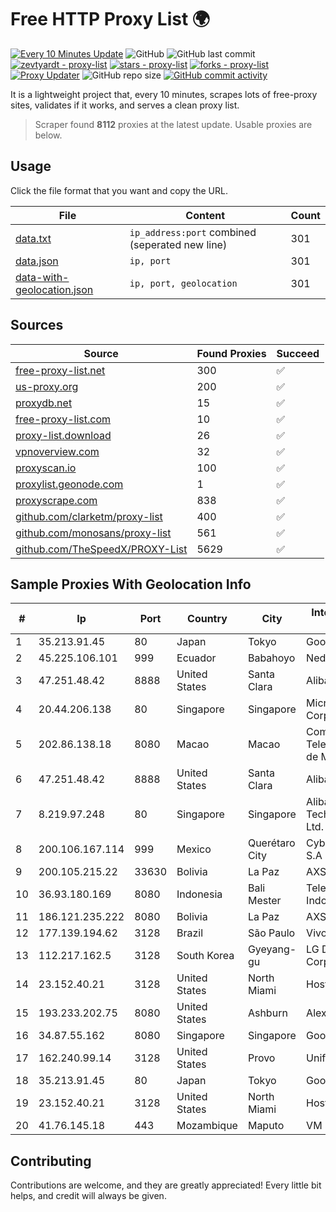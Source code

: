 
# Free HTTP Proxy List 🌍

[![Every 10 Minutes Update](https://github.com/mertguvencli/http-proxy-list/actions/workflows/main.yml/badge.svg?branch=main)](https://github.com/mertguvencli/http-proxy-list/actions/workflows/main.yml)
![GitHub](https://img.shields.io/github/license/mertguvencli/http-proxy-list)
![GitHub last commit](https://img.shields.io/github/last-commit/mertguvencli/http-proxy-list)
[![zevtyardt - proxy-list](https://img.shields.io/static/v1?label=zevtyardt&message=proxy-list&color=blue&logo=github)](https://github.com/zevtyardt/proxy-list "Go to GitHub repo")
[![stars - proxy-list](https://img.shields.io/github/stars/zevtyardt/proxy-list?style=social)](https://github.com/zevtyardt/proxy-list)
[![forks - proxy-list](https://img.shields.io/github/forks/zevtyardt/proxy-list?style=social)](https://github.com/zevtyardt/proxy-list)
[![Proxy Updater](https://github.com/zevtyardt/proxy-list/workflows/Proxy%20Updater/badge.svg)](https://github.com/zevtyardt/proxy-list/actions?query=workflow:"Proxy+Updater")
![GitHub repo size](https://img.shields.io/github/repo-size/zevtyardt/proxy-list)
[![GitHub commit activity](https://img.shields.io/github/commit-activity/m/zevtyardt/proxy-list?logo=commits)](https://github.com/zevtyardt/proxy-list/commits/main)

It is a lightweight project that, every 10 minutes, scrapes lots of free-proxy sites, validates if it works, and serves a clean proxy list.

> Scraper found **8112** proxies at the latest update. Usable proxies are below.

## Usage

Click the file format that you want and copy the URL.

|File|Content|Count|
|----|-------|-----|
|[data.txt](https://raw.githubusercontent.com/mertguvencli/http-proxy-list/main/proxy-list/data.txt)|`ip_address:port` combined (seperated new line)|301|
|[data.json](https://raw.githubusercontent.com/mertguvencli/http-proxy-list/main/proxy-list/data.json)|`ip, port`|301|
|[data-with-geolocation.json](https://raw.githubusercontent.com/mertguvencli/http-proxy-list/main/proxy-list/data-with-geolocation.json)|`ip, port, geolocation`|301|

## Sources

|Source|Found Proxies|Succeed|
|------|-------------|-------|
|[free-proxy-list.net](https://free-proxy-list.net)|300|✅|
|[us-proxy.org](https://www.us-proxy.org)|200|✅|
|[proxydb.net](http://proxydb.net)|15|✅|
|[free-proxy-list.com](https://free-proxy-list.com/?page=&port=&type%5B%5D=http&type%5B%5D=https&up_time=0&search=Search)|10|✅|
|[proxy-list.download](https://www.proxy-list.download/HTTP)|26|✅|
|[vpnoverview.com](https://vpnoverview.com/privacy/anonymous-browsing/free-proxy-servers)|32|✅|
|[proxyscan.io](https://www.proxyscan.io)|100|✅|
|[proxylist.geonode.com](https://proxylist.geonode.com/api/proxy-list?limit=300&page=1&sort_by=lastChecked&sort_type=desc&protocols=http,https)|1|✅|
|[proxyscrape.com](https://api.proxyscrape.com/v2/?request=displayproxies&protocol=http&timeout=10000&country=all&ssl=all&anonymity=all)|838|✅|
|[github.com/clarketm/proxy-list](https://raw.githubusercontent.com/clarketm/proxy-list/master/proxy-list-raw.txt)|400|✅|
|[github.com/monosans/proxy-list](https://raw.githubusercontent.com/monosans/proxy-list/main/proxies/http.txt)|561|✅|
|[github.com/TheSpeedX/PROXY-List](https://raw.githubusercontent.com/TheSpeedX/PROXY-List/master/http.txt)|5629|✅|


## Sample Proxies With Geolocation Info

|#|Ip|Port|Country|City|Internet Service Provider|
|-|--|----|-------|----|-------------------------|
|1|35.213.91.45|80|Japan|Tokyo|Google LLC|
|2|45.225.106.101|999|Ecuador|Babahoyo|Nedetel S.A.|
|3|47.251.48.42|8888|United States|Santa Clara|Alibaba.com LLC|
|4|20.44.206.138|80|Singapore|Singapore|Microsoft Corporation|
|5|202.86.138.18|8080|Macao|Macao|Companhia de Telecomunicacoes de Macau|
|6|47.251.48.42|8888|United States|Santa Clara|Alibaba.com LLC|
|7|8.219.97.248|80|Singapore|Singapore|Alibaba (US) Technology Co., Ltd.|
|8|200.106.167.114|999|Mexico|Querétaro City|Cybernetworks S.A De C.V|
|9|200.105.215.22|33630|Bolivia|La Paz|AXS Bolivia S. A.|
|10|36.93.180.169|8080|Indonesia|Bali Mester|Telekomunikasi Indonesia|
|11|186.121.235.222|8080|Bolivia|La Paz|AXS Bolivia S. A.|
|12|177.139.194.62|3128|Brazil|São Paulo|Vivo|
|13|112.217.162.5|3128|South Korea|Gyeyang-gu|LG DACOM Corporation|
|14|23.152.40.21|3128|United States|North Miami|Host-Engine.com|
|15|193.233.202.75|8080|United States|Ashburn|Alexhost SRL|
|16|34.87.55.162|8080|Singapore|Singapore|Google LLC|
|17|162.240.99.14|3128|United States|Provo|Unified Layer|
|18|35.213.91.45|80|Japan|Tokyo|Google LLC|
|19|23.152.40.21|3128|United States|North Miami|Host-Engine.com|
|20|41.76.145.18|443|Mozambique|Maputo|VM  S.A|



## Contributing

Contributions are welcome, and they are greatly appreciated! Every
little bit helps, and credit will always be given.

